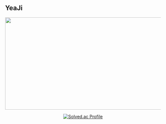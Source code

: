 ## YeaJi
<div align="center">

<a href="https://www.gitanimals.org/en_US?utm_medium=image&utm_source=YeaJi5&utm_content=farm">
  <img
    src="https://render.gitanimals.org/farms/YeaJi5"
    width="600"
    height="300"
  />
</a>

<br/>

[![Solved.ac Profile](http://mazassumnida.wtf/api/generate_badge?boj=dalpiecel7)](https://solved.ac/dalpiecel7)

</div>

